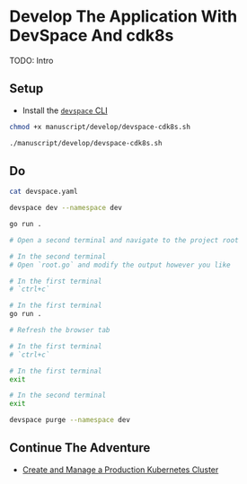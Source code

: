 # Develop The Application With DevSpace And cdk8s

TODO: Intro

## Setup

* Install the [`devspace` CLI](https://devspace.sh/docs/getting-started/installation)

```bash
chmod +x manuscript/develop/devspace-cdk8s.sh

./manuscript/develop/devspace-cdk8s.sh
```

## Do

```bash
cat devspace.yaml

devspace dev --namespace dev

go run .

# Open a second terminal and navigate to the project root

# In the second terminal
# Open `root.go` and modify the output however you like

# In the first terminal
# `ctrl+c`

# In the first terminal
go run .

# Refresh the browser tab

# In the first terminal
# `ctrl+c`

# In the first terminal
exit

# In the second terminal
exit

devspace purge --namespace dev
```

## Continue The Adventure

* [Create and Manage a Production Kubernetes Cluster](../cluster/README.md)